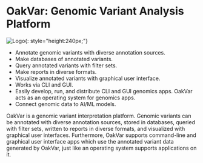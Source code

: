 # OakVar: Genomic Variant Analysis Platform

![Logo](https://github.com/rkimoakbioinformatics/oakvar/raw/master/oakvar/websubmit/logo.png){: style="height:240px;"}

* Annotate genomic variants with diverse annotation sources.
* Make databases of annotated variants.
* Query annotated variants with filter sets.
* Make reports in diverse formats.
* Visualize annotated variants with graphical user interface.
* Works via CLI and GUI.
* Easily develop, run, and distribute CLI and GUI genomics apps. OakVar acts as an operating system for genomics apps.
* Connect genomic data to AI/ML models.

OakVar is a genomic variant interpretation platform. Genomic variants can be annotated with diverse annotation sources, stored in databases, queried with filter sets, written to reports in diverse formats, and visualized with graphical user interfaces. Furthermore, OakVar supports command-line and graphical user interface apps which use the annotated variant data generated by OakVar, just like an operating system supports applications on it.

